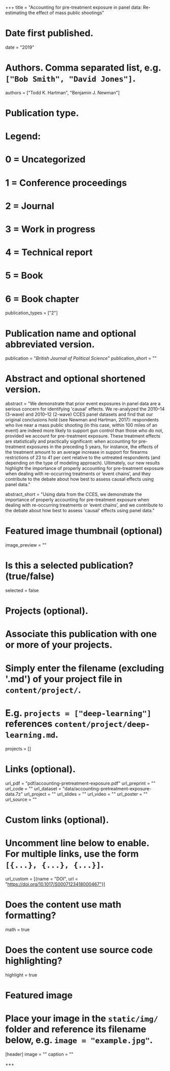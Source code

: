 +++
title = "Accounting for pre-treatment exposure in panel data: Re-estimating the effect of mass public shootings"

# Date first published.
date = "2019"

# Authors. Comma separated list, e.g. `["Bob Smith", "David Jones"]`.
authors = ["Todd K. Hartman", "Benjamin J. Newman"]

# Publication type.
# Legend:
# 0 = Uncategorized
# 1 = Conference proceedings
# 2 = Journal
# 3 = Work in progress
# 4 = Technical report
# 5 = Book
# 6 = Book chapter
publication_types = ["2"]

# Publication name and optional abbreviated version.
publication = "*British Journal of Political Science*"
publication_short = ""

# Abstract and optional shortened version.
abstract = "We demonstrate that prior event exposures in panel data are a serious concern for identifying 'causal' effects. We re-analyzed the 2010–14 (3-wave) and 2010–12 (2-wave) CCES panel datasets and find that our original conclusions hold (see Newman and Hartman, 2017): respondents who live near a mass public shooting (in this case, within 100 miles of an event) are indeed more likely to support gun control than those who do not, provided we account for pre-treatment exposure. These treatment effects are statistically and practically significant: when accounting for pre-treatment exposures in the preceding 5 years, for instance, the effects of the treatment amount to an average increase in support for firearms restrictions of 23 to 41 per cent relative to the untreated respondents (and depending on the type of modeling approach). Ultimately, our new results highlight the importance of properly accounting for pre-treatment exposure when dealing with re-occurring treatments or ‘event chains’, and they contribute to the debate about how best to assess causal effects using panel data."

abstract_short = "Using data from the CCES, we demonstrate the importance of properly accounting for pre-treatment exposure when dealing with re-occurring treatments or ‘event chains’, and we contribute to the debate about how best to assess 'causal' effects using panel data."

# Featured image thumbnail (optional)
image_preview = ""

# Is this a selected publication? (true/false)
selected = false

# Projects (optional).
#   Associate this publication with one or more of your projects.
#   Simply enter the filename (excluding '.md') of your project file in `content/project/`.
#   E.g. `projects = ["deep-learning"]` references `content/project/deep-learning.md`.
projects = []

# Links (optional).
url_pdf = "pdf/accounting-pretreatment-exposure.pdf"
url_preprint = ""
url_code = ""
url_dataset = "data/accounting-pretreatment-exposure-data.7z"
url_project = ""
url_slides = ""
url_video = ""
url_poster = ""
url_source = ""

# Custom links (optional).
#   Uncomment line below to enable. For multiple links, use the form `[{...}, {...}, {...}]`.
url_custom = [{name = "DOI", url = "https://doi.org/10.1017/S0007123418000467"}]

# Does the content use math formatting?
math = true

# Does the content use source code highlighting?
highlight = true

# Featured image
# Place your image in the `static/img/` folder and reference its filename below, e.g. `image = "example.jpg"`.
[header]
image = ""
caption = ""

+++
